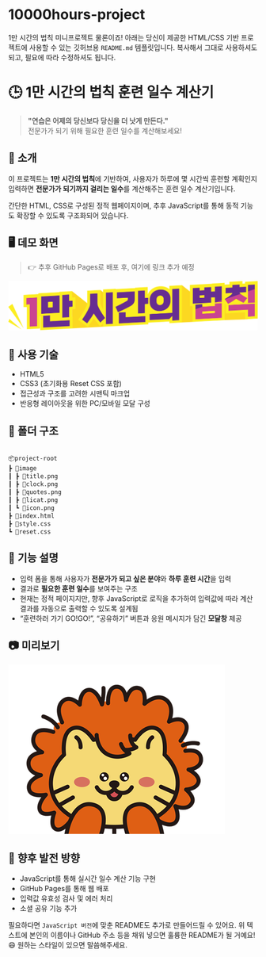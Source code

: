 # 10000hours-project
1만 시간의 법칙 미니프로젝트
물론이죠! 아래는 당신이 제공한 HTML/CSS 기반 프로젝트에 사용할 수 있는 깃허브용 `README.md` 템플릿입니다. 복사해서 그대로 사용하셔도 되고, 필요에 따라 수정하셔도 됩니다.

# 🕒 1만 시간의 법칙 훈련 일수 계산기

> **"연습은 어제의 당신보다 당신을 더 낫게 만든다."**  
> 전문가가 되기 위해 필요한 훈련 일수를 계산해보세요!

## 📌 소개

이 프로젝트는 **1만 시간의 법칙**에 기반하여, 사용자가 하루에 몇 시간씩 훈련할 계획인지 입력하면 **전문가가 되기까지 걸리는 일수**를 계산해주는 훈련 일수 계산기입니다.

간단한 HTML, CSS로 구성된 정적 웹페이지이며, 추후 JavaScript를 통해 동적 기능도 확장할 수 있도록 구조화되어 있습니다.

## 🖥️ 데모 화면

> 👉 추후 GitHub Pages로 배포 후, 여기에 링크 추가 예정

![main screenshot](./image/title.png)

## 🔧 사용 기술

- HTML5
- CSS3 (초기화용 Reset CSS 포함)
- 접근성과 구조를 고려한 시맨틱 마크업
- 반응형 레이아웃을 위한 PC/모바일 모달 구성

## 📁 폴더 구조

```

📦project-root
┣ 📂image
┃ ┣ 📜title.png
┃ ┣ 📜clock.png
┃ ┣ 📜quotes.png
┃ ┣ 📜licat.png
┃ ┗ 📜icon.png
┣ 📜index.html
┣ 📜style.css
┗ 📜reset.css

```

## 📝 기능 설명

- 입력 폼을 통해 사용자가 **전문가가 되고 싶은 분야**와 **하루 훈련 시간**을 입력
- 결과로 **필요한 훈련 일수**를 보여주는 구조
- 현재는 정적 페이지지만, 향후 JavaScript로 로직을 추가하여 입력값에 따라 계산 결과를 자동으로 출력할 수 있도록 설계됨
- “훈련하러 가기 GO!GO!”, “공유하기” 버튼과 응원 메시지가 담긴 **모달창** 제공

## 📷 미리보기

![modal screenshot](./image/licat.png)

## 🚀 향후 발전 방향

- JavaScript를 통해 실시간 일수 계산 기능 구현
- GitHub Pages를 통해 웹 배포
- 입력값 유효성 검사 및 에러 처리
- 소셜 공유 기능 추가

필요하다면 `JavaScript 버전`에 맞춘 README도 추가로 만들어드릴 수 있어요.
위 텍스트에 본인의 이름이나 GitHub 주소 등을 채워 넣으면 훌륭한 README가 될 거예요! 😄
원하는 스타일이 있으면 말씀해주세요.
